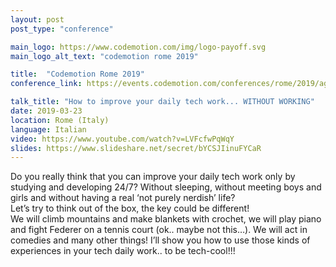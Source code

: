 ```yaml
---
layout: post
post_type: "conference"

main_logo: https://www.codemotion.com/img/logo-payoff.svg
main_logo_alt_text: "codemotion rome 2019"

title:  "Codemotion Rome 2019"
conference_link: https://events.codemotion.com/conferences/rome/2019/agenda/23-March/

talk_title: "How to improve your daily tech work... WITHOUT WORKING"
date: 2019-03-23
location: Rome (Italy)
language: Italian
video: https://www.youtube.com/watch?v=LVFcfwPqWqY
slides: https://www.slideshare.net/secret/bYCSJIinuFYCaR
---
```

Do you really think that you can improve your daily tech work only by studying and developing 24/7? Without sleeping, without meeting boys and girls and without having a real ‘not purely nerdish’ life? 
<br>Let’s try to think out of the box, the key could be different! 
<br>We will climb mountains and make blankets with crochet, we will play piano and fight Federer on a tennis court (ok.. maybe not this…). We will act in comedies and many other things! I’ll show you how to use those kinds of experiences in your tech daily work.. to be tech-cool!!!